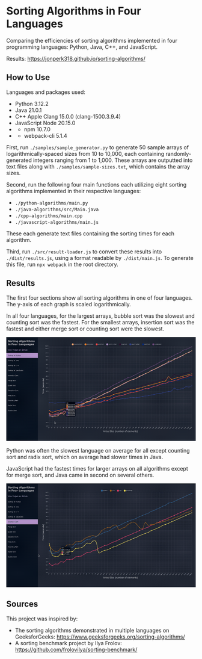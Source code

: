 # Sorting Algorithms in Four Languages
Comparing the efficiencies of sorting algorithms implemented 
in four programming languages: Python, Java, C++, and JavaScript.

Results: https://jonperk318.github.io/sorting-algorithms/

## How to Use
Languages and packages used:
* Python 3.12.2
* Java 21.0.1
* C++ Apple Clang 15.0.0 (clang-1500.3.9.4)
* JavaScript Node 20.15.0
* * npm 10.7.0
* * webpack-cli 5.1.4

First, run `./samples/sample_generator.py` to generate 50 sample arrays of logarithmically-spaced sizes from
10 to 10,000, each containing randomly-generated integers ranging from 1 to 1,000. These arrays are outputted into text 
files along with `./samples/sample-sizes.txt`, which contains the array sizes.

Second, run the following four main functions each utilizing eight sorting algorithms implemented in their respective 
languages:
* `./python-algorithms/main.py`
* `./java-algorithms/src/Main.java`
* `./cpp-algorithms/main.cpp`
* `./javascript-algorithms/main.js`

These each generate text files containing the sorting times for each algorithm.

Third, run `./src/result-loader.js` to convert these results into `./dist/results.js`, using a format readable by 
`./dist/main.js`. To generate this file, run `npx webpack` in the root directory.

## Results

The first four sections show all sorting algorithms in one of four languages. The y-axis 
of each graph is scaled logarithmically.

In all four languages, for the largest arrays, bubble sort was the slowest and counting sort was the fastest. 
For the smallest arrays, insertion sort was the fastest and either merge sort or counting sort were the slowest.

![demo-1.gif](src/demo-1.gif)

Python was often the slowest language on average for all except counting sort and radix sort, which on average 
had slower times in Java.

JavaScript had the fastest times for larger arrays on all algorithms except for merge sort, 
and Java came in second on several others.

![demo-2.gif](src/demo-2.gif)

## Sources

This project was inspired by:
* The sorting algorithms demonstrated in multiple languages on GeeksforGeeks:
  https://www.geeksforgeeks.org/sorting-algorithms/
* A sorting benchmark project by Ilya Frolov:
  https://github.com/frolovilya/sorting-benchmark/